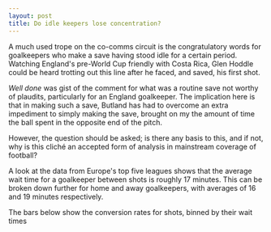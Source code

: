 ```yaml
---
layout: post
title: Do idle keepers lose concentration?
---
```


A much used trope on the co-comms circuit is the congratulatory words for goalkeepers who make a save having stood idle for a certain period.
Watching England's pre-World Cup friendly with Costa Rica, Glen Hoddle could be heard trotting out this line after he faced, and saved, his first shot.

*Well done* was gist of the comment for what was a routine save not worthy of plaudits, particularly for an England goalkeeper. The implication here is that in making such a save, Butland has had to overcome an extra impediment to simply making the save, brought on my the amount of time the ball spent in the opposite end of the pitch.

However, the question should be asked; is there any basis to this, and if not, why is this cliché an accepted form of analysis in mainstream coverage of football?

A look at the data from Europe's top five leagues shows that the average wait time for a goalkeeper between shots is roughly 17 minutes. This can be broken down further for home and away goalkeepers, with averages of 16 and 19 minutes respectively. 

The bars below show the conversion rates for shots, binned by their wait times
